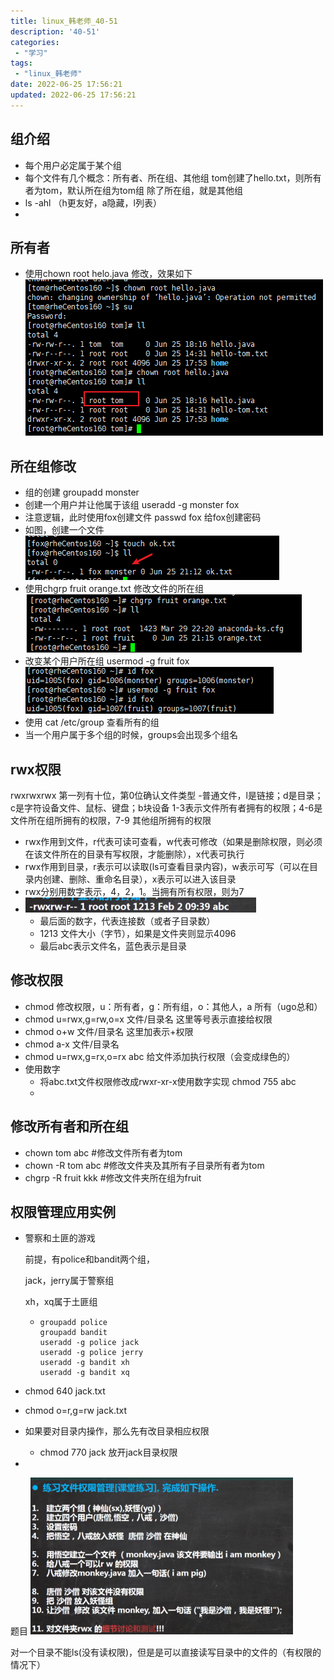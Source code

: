```yaml
---
title: linux_韩老师_40-51
description: '40-51'
categories:
 - "学习"
tags: 
 - "linux_韩老师"
date: 2022-06-25 17:56:21
updated: 2022-06-25 17:56:21
---
```


## 组介绍

- 每个用户必定属于某个组
- 每个文件有几个概念：所有者、所在组、其他组
  tom创建了hello.txt，则所有者为tom，默认所在组为tom组
  除了所在组，就是其他组
- ls -ahl  （h更友好，a隐藏，l列表）
- 

## 所有者

- 使用chown root helo.java 修改，效果如下
  ![image-20220625210209090](https://raw.githubusercontent.com/lwmfjc/lwmfjc.github.io.resource/main/img/image-20220625210209090.png)

## 所在组修改

- 组的创建
  groupadd monster
- 创建一个用户并让他属于该组
  useradd -g monster fox
- 注意逻辑，此时使用fox创建文件
  passwd fox 给fox创建密码
- 如图，创建一个文件
  ![image-20220625211309539](https://raw.githubusercontent.com/lwmfjc/lwmfjc.github.io.resource/main/img/image-20220625211309539.png)
- 使用chgrp fruit orange.txt
  修改文件的所在组
  ![image-20220625211606756](https://raw.githubusercontent.com/lwmfjc/lwmfjc.github.io.resource/main/img/image-20220625211606756.png)
- 改变某个用户所在组
  usermod -g fruit fox
  ![image-20220625211830725](https://raw.githubusercontent.com/lwmfjc/lwmfjc.github.io.resource/main/img/image-20220625211830725.png)
- 使用 cat /etc/group 查看所有的组
- 当一个用户属于多个组的时候，groups会出现多个组名

## rwx权限

rwxrwxrwx
第一列有十位，第0位确认文件类型
-普通文件，l是链接；d是目录；c是字符设备文件、鼠标、键盘；b块设备
1-3表示文件所有者拥有的权限；4-6是文件所在组所拥有的权限，7-9 其他组所拥有的权限

- rwx作用到文件，r代表可读可查看，w代表可修改（如果是删除权限，则必须在该文件所在的目录有写权限，才能删除），x代表可执行
- rwx作用到目录，r表示可以读取(ls可查看目录内容)，w表示可写（可以在目录内创建、删除、重命名目录），x表示可以进入该目录
- rwx分别用数字表示，4，2，1。当拥有所有权限，则为7
- 
  ![image-20220626113838606](https://raw.githubusercontent.com/lwmfjc/lwmfjc.github.io.resource/main/img/image-20220626113838606.png)
  - 最后面的数字，代表连接数（或者子目录数）
  - 1213 文件大小（字节），如果是文件夹则显示4096
  - 最后abc表示文件名，蓝色表示是目录

## 修改权限

- chmod 修改权限，u：所有者，g：所有组，o：其他人，a 所有（ugo总和）
- chmod u=rwx,g=rw,o=x  文件/目录名
  这里等号表示直接给权限
- chmod o+w 文件/目录名
  这里加表示+权限
- chmod a-x 文件/目录名
- chmod u=rwx,g=rx,o=rx abc 给文件添加执行权限（会变成绿色的）
- 使用数字
  - 将abc.txt文件权限修改成rwxr-xr-x使用数字实现
    chmod 755 abc
  - 



## 修改所有者和所在组

- chown tom abc  #修改文件所有者为tom
- chown -R tom abc #修改文件夹及其所有子目录所有者为tom
- chgrp -R fruit kkk #修改文件夹所在组为fruit

## 权限管理应用实例

- 警察和土匪的游戏

  前提，有police和bandit两个组，

  jack，jerry属于警察组

  xh，xq属于土匪组

  - ```shell
    groupadd police
    groupadd bandit
    useradd -g police jack
    useradd -g police jerry
    useradd -g bandit xh
    useradd -g bandit xq
    ```
  
- chmod 640 jack.txt

- chmod o=r,g=rw jack.txt

- 如果要对目录内操作，那么先有改目录相应权限

  - chmod 770 jack 放开jack目录权限

- 

题目
![image-20220626135938689](https://raw.githubusercontent.com/lwmfjc/lwmfjc.github.io.resource/main/img/image-20220626135938689.png)



对一个目录不能ls(没有读权限)，但是是可以直接读写目录中的文件的（有权限的情况下）

## 


